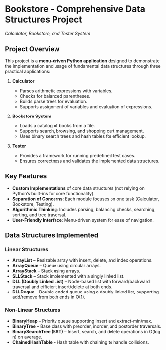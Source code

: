 # Bookstore - Comprehensive Data Structures Project  
*Calculator, Bookstore, and Tester System*

## Project Overview
This project is a **menu-driven Python application** designed to demonstrate the implementation and usage of fundamental data structures through three practical applications:

1. **Calculator**  
   - Parses arithmetic expressions with variables.  
   - Checks for balanced parentheses.  
   - Builds parse trees for evaluation.  
   - Supports assignment of variables and evaluation of expressions.  

2. **Bookstore System**  
   - Loads a catalog of books from a file.  
   - Supports search, browsing, and shopping cart management.  
   - Uses binary search trees and hash tables for efficient lookup.  

3. **Tester**  
   - Provides a framework for running predefined test cases.  
   - Ensures correctness and validates the implemented data structures.   

## Key Features
- **Custom Implementations** of core data structures (not relying on Python’s built-ins for core functionality).  
- **Separation of Concerns**: Each module focuses on one task (Calculator, Bookstore, Testing).  
- **Algorithmic Thinking**: Includes parsing, balancing checks, searching, sorting, and tree traversal.  
- **User-Friendly Interface**: Menu-driven system for ease of navigation.  

## Data Structures Implemented

### Linear Structures
- **ArrayList** – Resizable array with insert, delete, and index operations.  
- **ArrayQueue** – Queue using circular arrays.  
- **ArrayStack** – Stack using arrays.  
- **SLLStack** – Stack implemented with a singly linked list.  
- **DLL (Doubly Linked List)** – Node-based list with forward/backward traversal and efficient insert/delete at both ends.  
- **DLLDeque** – Double-ended queue using a doubly linked list, supporting add/remove from both ends in O(1).  

### Non-Linear Structures
- **BinaryHeap** – Priority queue supporting insert and extract-min/max.  
- **BinaryTree** – Base class with preorder, inorder, and postorder traversals.  
- **BinarySearchTree (BST)** – Insert, search, and delete operations in O(log n) on average.  
- **ChainedHashTable** – Hash table with chaining to handle collisions.  

